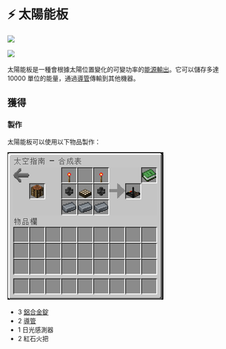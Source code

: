 # ⚡ 太陽能板



![](https://camo.githubusercontent.com/3b9742ec6277cca50f24c2af1c62103f7c2de0654c6785cd2a6206d0a422313e/68747470733a2f2f692e696d6775722e636f6d2f496a625730734f2e706e67)

![](https://camo.githubusercontent.com/e2329d82be3d45675352e4bd33971e04bb33cdfc5fd57391339c5c2e40386a94/68747470733a2f2f692e696d6775722e636f6d2f334747695a59352e706e67)

太陽能板是一種會根據太陽位置變化的可變功率的[能源輸出](../space/energy-systems.md)。它可以儲存多達 10000 單位的能量，通過[導管](Conduit.md)傳輸到其他機器。

## 獲得

### 製作

太陽能板可以使用以下物品製作：

![](<../.gitbook/assets/image (213) (1) (1).png>)

* 3 [鋁合金錠](aluminium-alloy-ingot.md)
* 2 [導管](Conduit.md)
* 1 日光感測器
* 2 紅石火把
